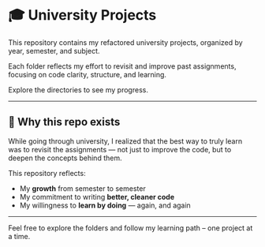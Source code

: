# 🎓 University Projects

This repository contains my refactored university projects, organized by year, semester, and subject.

Each folder reflects my effort to revisit and improve past assignments, focusing on code clarity, structure, and learning.

Explore the directories to see my progress.

---

## 🚀 Why this repo exists

While going through university, I realized that the best way to truly learn was to revisit the assignments — not just to improve the code, but to deepen the concepts behind them.

This repository reflects:
- My **growth** from semester to semester
- My commitment to writing **better, cleaner code**
- My willingness to **learn by doing** — again, and again

---

Feel free to explore the folders and follow my learning path – one project at a time.
